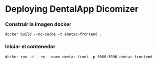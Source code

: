 # Deploying DentalApp Dicomizer

### Construir la imagen docker

`docker build --no-cache -t emetac-frontend .`

### Iniciar el contenedor

`docker run -d --rm --name emetac-front -p 3000:3000 emetac-frontend`

